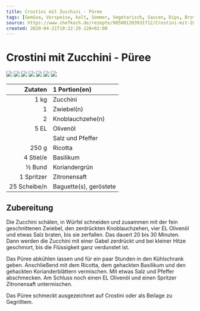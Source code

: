 ```yaml
---
title: Crostini mit Zucchini - Püree
tags: [Gemüse, Vorspeise, kalt, Sommer, Vegetarisch, Saucen, Dips, Brotspeise, raffiniert oder preiswert, Fingerfood, Schmoren, Snack, Herbst]
source: https://www.chefkoch.de/rezepte/985001203931712/Crostini-mit-Zucchini-Pueree.html
created: 2020-04-21T19:22:29.128+02:00
---
```


# Crostini mit Zucchini - Püree

![](https://img.chefkoch-cdn.de/rezepte/985001203931712/bilder/735702/crop-360x240/crostini-mit-zucchini-pueree.jpg) ![](https://img.chefkoch-cdn.de/rezepte/985001203931712/bilder/824296/crop-360x240/crostini-mit-zucchini-pueree.jpg) ![](https://img.chefkoch-cdn.de/rezepte/985001203931712/bilder/177841/crop-360x240/crostini-mit-zucchini-pueree.jpg) ![](https://img.chefkoch-cdn.de/rezepte/985001203931712/bilder/830466/crop-360x240/crostini-mit-zucchini-pueree.jpg) ![](https://img.chefkoch-cdn.de/rezepte/985001203931712/bilder/265021/crop-360x240/crostini-mit-zucchini-pueree.jpg) ![](https://img.chefkoch-cdn.de/rezepte/985001203931712/bilder/108232/crop-360x240/crostini-mit-zucchini-pueree.jpg) ![](https://img.chefkoch-cdn.de/rezepte/985001203931712/bilder/842965/crop-360x240/crostini-mit-zucchini-pueree.jpg)

|  **Zutaten** | 1 Portion(en)          |
| -----------: | :--------------------- |
|         1 kg | Zucchini               |
|            1 | Zwiebel(n)             |
|            2 | Knoblauchzehe(n)       |
|         5 EL | Olivenöl               |
|              | Salz und Pfeffer       |
|        250 g | Ricotta                |
|    4 Stiel/e | Basilikum              |
|       ½ Bund | Koriandergrün          |
|   1 Spritzer | Zitronensaft           |
| 25 Scheibe/n | Baguette(s), geröstete |

## Zubereitung

Die Zucchini schälen, in Würfel schneiden und zusammen mit der fein geschnittenen Zwiebel, den zerdrückten Knoblauchzehen, vier EL Olivenöl und etwas Salz braten, bis sie zerfallen. Das dauert 20 bis 30 Minuten. Dann werden die Zucchini mit einer Gabel zerdrückt und bei kleiner Hitze geschmort, bis die Flüssigkeit ganz verdunstet ist.

Das Püree abkühlen lassen und für ein paar Stunden in den Kühlschrank geben. Anschließend mit dem Ricotta, dem gehackten Basilikum und den gehackten Korianderblättern  vermischen. Mit etwas Salz und Pfeffer abschmecken. Am Schluss noch einen EL Olivenöl und einen Spritzer Zitronensaft untermischen. 

Das Püree schmeckt ausgezeichnet auf Crostini oder als Beilage zu Gegrilltem.